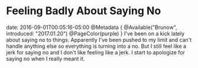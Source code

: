 # Feeling Badly About Saying No
date: 2016-09-01T00:05:16-05:00
@Metadata {
  @Available("Brunow", introduced: "2017.01.20")
  @PageColor(purple)
}
I've been on a kick lately about saying no to things. Apparently I've been pushed to my limit and can't handle anything else so everything is turning into a no. But I still feel like a jerk for saying no and I don't like feeling like a jerk. I start to apologize for saying no when I really meant it.

